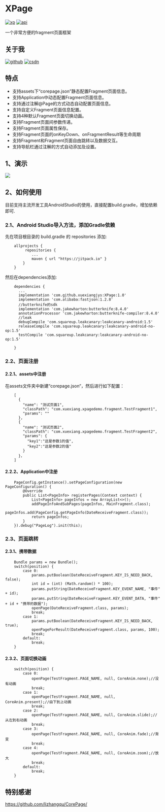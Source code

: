 # XPage
[![xp][xpsvg]][xp]  [![api][apisvg]][api]

一个非常方便的fragment页面框架

## 关于我
[![github](https://img.shields.io/badge/GitHub-xuexiangjys-blue.svg)](https://github.com/xuexiangjys)   [![csdn](https://img.shields.io/badge/CSDN-xuexiangjys-green.svg)](http://blog.csdn.net/xuexiangjys)

## 特点
- 支持assets下“corepage.json”静态配置Fragment页面信息。
- 支持Application中动态配置Fragment页面信息。
- 支持通过注解@Page的方式动态自动配置页面信息。
- 支持自定义Fragment页面信息配置。
- 支持4种默认Fragment页面切换动画。
- 支持Fragment页面间参数传递。
- 支持Fragment页面属性保存。
- 支持Fragment页面的onKeyDown、onFragmentResult等生命周期
- 支持Fragment和Fragment页面自由跳转以及数据交互。
- 支持导航栏通过注解的方式自动添加及设置。

## 1、演示
![](https://github.com/xuexiangjys/XPage/blob/master/img/1.gif)

## 2、如何使用
目前支持主流开发工具AndroidStudio的使用，直接配置build.gradle，增加依赖即可.

### 2.1、Android Studio导入方法，添加Gradle依赖

   先在项目根目录的 build.gradle 的 repositories 添加:
```
    allprojects {
         repositories {
            ...
            maven { url "https://jitpack.io" }
        }
    }
```

 然后在dependencies添加:

```
    dependencies {
      ...
      implementation 'com.github.xuexiangjys:XPage:1.0'
      implementation 'com.alibaba:fastjson:1.2.8'
      //butterknife的sdk
      implementation 'com.jakewharton:butterknife:8.4.0'
      annotationProcessor 'com.jakewharton:butterknife-compiler:8.4.0'
      //leak
      debugCompile 'com.squareup.leakcanary:leakcanary-android:1.5'
      releaseCompile 'com.squareup.leakcanary:leakcanary-android-no-op:1.5'
      testCompile 'com.squareup.leakcanary:leakcanary-android-no-op:1.5'
      
    }
```

### 2.2、页面注册

#### 2.2.1、assets中注册

在assets文件夹中新建“corepage.json“，然后进行如下配置：
```
    [
      {
        "name": "测试页面1",
        "classPath": "com.xuexiang.xpagedemo.fragment.TestFragment1",
        "params": ""
      },
      {
        "name": "测试页面2",
        "classPath": "com.xuexiang.xpagedemo.fragment.TestFragment2",
        "params": {
          "key1":"这是参数1的值",
          "key2":"这是参数2的值"
        }
      }，
    ]
```

#### 2.2.2、Application中注册
```
    PageConfig.getInstance().setPageConfiguration(new PageConfiguration() {
        @Override
        public List<PageInfo> registerPages(Context context) {
            List<PageInfo> pageInfos = new ArrayList<>();
            addPageInfoAndSubPages(pageInfos, MainFragment.class);
            pageInfos.add(PageConfig.getPageInfo(DateReceiveFragment.class));
            return pageInfos;
        }
    }).debug("PageLog").init(this);
```

### 2.3、页面跳转

#### 2.3.1、携带数据

```
    Bundle params = new Bundle();
    switch(position) {
        case 0:
            params.putBoolean(DateReceiveFragment.KEY_IS_NEED_BACK, false);
            int id = (int) (Math.random() * 100);
            params.putString(DateReceiveFragment.KEY_EVENT_NAME, "事件" + id);
            params.putString(DateReceiveFragment.KEY_EVENT_DATA, "事件" + id + "携带的数据");
            openPage(DateReceiveFragment.class, params);
            break;
        case 1:
            params.putBoolean(DateReceiveFragment.KEY_IS_NEED_BACK, true);
            openPageForResult(DateReceiveFragment.class, params, 100);
            break;
        default:
            break;
    }
```

#### 2.3.2、页面切换动画
```
    switch(position) {
        case 0:
            openPage(TestFragment.PAGE_NAME, null, CoreAnim.none);//没有动画
            break;
        case 1:
            openPage(TestFragment.PAGE_NAME, null, CoreAnim.present);//由下到上动画
            break;
        case 2:
            openPage(TestFragment.PAGE_NAME, null, CoreAnim.slide);//从左到右动画
            break;
        case 3:
            openPage(TestFragment.PAGE_NAME, null, CoreAnim.fade);//渐变
            break;
        case 4:
            openPage(TestFragment.PAGE_NAME, null, CoreAnim.zoom);//放大
            break;
        default:
            break;
    }
```
## 特别感谢
https://github.com/lizhangqu/CorePage/

[xpsvg]: https://img.shields.io/badge/XPage-v1.0-brightgreen.svg
[xp]: https://github.com/xuexiangjys/XPage
[apisvg]: https://img.shields.io/badge/API-14+-brightgreen.svg
[api]: https://android-arsenal.com/api?level=14
